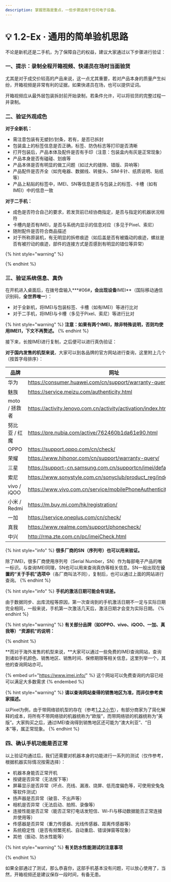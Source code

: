 ```yaml
---
description: 掌握思路是重点，一些步骤适用于任何电子设备。
---
```


# 💡 1.2-Ex · 通用的简单验机思路

不论是新机还是二手机，为了保障自己的权益，建议大家通过以下步骤进行验证：

### 一、提示：录制全程开箱视频、快递员在场时当面验货

尤其是对于成交价较高的产品来说，这一点尤其重要，若对产品本身的质量产生纠纷，开箱视频是非常有利的证据，如果快递员在场，也可以提供证词。

开箱视频应从最外层包装拆封前开始录制，若条件允许，可以将验货的完整过程一并录制。

### 二、验证外观成色

**对于全新机：**

* 需注意包装有无塑封/封条，若有，是否已拆封
* 包装盒上的标签信息是否正确，标签、防伪标志等打印是否清晰
* 打开包装后，产品本体及配件是否有手印（注意：包装盒内有灰是正常现象）
* 产品本身是否有磕碰、划痕等
* 产品本体是否有明显的做工问题（如过大的缝隙、错版、异响等）
* 产品配件是否齐全（如充电器、数据线、转接头、SIM卡针、纸质说明、贴纸等）
* 产品上粘贴的标签中，IMEI、SN等信息是否与包装上的标签、卡槽（如有IMEI）中的信息一致

**对于二手机：**

* 成色是否符合自己的要求，若发货前已经协商指定，是否与指定的机器状况相符
* 卡槽内是否有IMEI，是否与系统内显示的信息对应（多见于Pixel、索尼）
* 随附配件是否符合商品描述
* 对于所称原装机，有无明显的拆修痕迹（如后盖是否有被撬动的痕迹，螺丝是否有被拧动的痕迹，部件的连接方式是否感到有明显的错位等异常）

{% hint style="warning" %}

{% endhint %}

### 三、验证系统信息、真伪

在开机进入桌面后，在拨号盘输入**\*#06#**，会出现设备**IMEI**（国际移动通信识别码，**全世界唯一**）：

* 对于全新机，将IMEI与包装标签、卡槽（如有IMEI）等进行比对
* 对于二手机，将IMEI与卡槽（多见于Pixel、索尼）等进行比对

{% hint style="warning" %}
**注意：如果有两个IMEI，除非特殊说明，否则均使用IMEI1，下文不再赘述。**
{% endhint %}

接下来，长按IMEI进行复制，之后便可以进行真伪验证：

**对于国内发售的机型来说**，大家可以到各品牌的官方网站进行查询，这里附上几个（按首字母排序）：

<table><thead><tr><th width="158">品牌</th><th width="589">网址</th></tr></thead><tbody><tr><td>华为</td><td><a href="https://consumer.huawei.com/cn/support/warranty-query/">https://consumer.huawei.com/cn/support/warranty-query/</a></td></tr><tr><td>魅族</td><td><a href="https://service.meizu.com/authenticity.html">https://service.meizu.com/authenticity.html</a></td></tr><tr><td>moto / 拯救者</td><td><a href="https://activity.lenovo.com.cn/activity/activation/index.html">https://activity.lenovo.com.cn/activity/activation/index.html</a></td></tr><tr><td>努比亚 / 红魔</td><td><a href="https://pre.nubia.com/active/762460b1da61e90.html">https://pre.nubia.com/active/762460b1da61e90.html</a></td></tr><tr><td>OPPO</td><td><a href="https://support.oppo.com/cn/check/">https://support.oppo.com/cn/check/</a></td></tr><tr><td>荣耀</td><td><a href="https://www.hihonor.com/cn/support/warranty-query/">https://www.hihonor.com/cn/support/warranty-query/</a></td></tr><tr><td>三星</td><td><a href="https://support-cn.samsung.com.cn/supportcn/imei/default.aspx">https://support-cn.samsung.com.cn/supportcn/imei/default.aspx</a></td></tr><tr><td>索尼</td><td><a href="https://www.sonystyle.com.cn/sonyclub/product_reg/index.html">https://www.sonystyle.com.cn/sonyclub/product_reg/index.html</a></td></tr><tr><td>vivo / iQOO</td><td><a href="https://www.vivo.com.cn/service/mobilePhoneAuthenticityCheck/index">https://www.vivo.com.cn/service/mobilePhoneAuthenticityCheck/ndex/</a></td></tr><tr><td>小米 / Redmi</td><td><a href="https://m.buy.mi.com/hk/registration">https://m.buy.mi.com/hk/registration/</a></td></tr><tr><td>一加</td><td><a href="https://service.oneplus.com/cn/check">https://service.oneplus.com/cn/check/</a></td></tr><tr><td>真我</td><td><a href="https://www.realme.com/support/phonecheck">https://www.realme.com/support/phonecheck/</a></td></tr><tr><td>中兴</td><td><a href="http://rma.zte.com.cn/pc/imeiCheck.html">http://rma.zte.com.cn/pc/imeiCheck.html</a></td></tr></tbody></table>

{% hint style="info" %}
**很多厂商的SN（序列号）也可以用来验证。**

除了IMEI，很多厂商使用序列号（Serial Number，SN）作为每部电子产品的唯一标识。与查询IMEI同理，SN也可以用来查询真伪等相关信息。SN一般出现在**设置的“关于手机”选项中**（各厂商叫法不同），复制后，也可以通过上面的网站进行查询。
{% endhint %}

{% hint style="info" %}
**手机的激活日期可能会有误差。**

由于数据同步、出库流程等原因，第一次查询到的手机激活日期不一定与实际日期完全相同，一般来说，手机第一次激活几天后，激活日期才会变为实际日期。
{% endhint %}

{% hint style="warning" %}
**有关部分品牌（如OPPO、vivo、iQOO、一加、真我等）“资源机”的说明：**


{% endhint %}

**而对于海外发售的机型来说，**大家可以通过一些免费的IMEI查询网站，查询到诸如手机颜色、销售地区、销售时间、保修期限等相关信息，这里列举一个，其他的查询网站亦可。

{% embed url="https://www.imei.info/" %}
这个网站可以免费查询的内容已经可以满足大多数需求
{% endembed %}

{% hint style="warning" %}
**请以查询网站查得的销售地区为准，而非仅参考卖家描述。**

以Pixel为例，由于带网络锁机型的存在（参考[1.2.2小节](for\_global\_models.md)），有部分商家为了简化解释的成本，将所有不带网络锁的机器统称为“欧版”，而带网络锁的机器统称为“美版”。大家购买之后，通过IMEI查询得到销售地区还可能为“澳大利亚”、“日本”等，属正常现象。
{% endhint %}

### 四、确认手机功能是否正常

以上验证均通过后，我们还需要对机器本身的功能进行一系列的测试（仅作参考，根据机器实际情况按需选择）：

* 机器本身能否正常开机
* 按键是否异常（无法按下等）
* 屏幕显示是否异常（坏点、亮线、漏液、烧屏、低亮度偏色等，可使用安兔兔等软件测试）
* 扬声器是否异常（破音、不出声等）
* 相机是否异常（无法启动、拍照、录像等）
* 连接性能是否正常（能否正常打电话发短信、Wi-Fi与移动数据能否正常连接并使用等）
* 传感器是否异常（重力传感器、光线传感器、距离传感器等）
* 系统稳定性（是否有频繁死机、自动重启、错误弹窗等现象）
* 其他（振动、防水性能等）

{% hint style="warning" %}
**有关防水性能测试的注意事项**


{% endhint %}

如果全部通过了测试，那么恭喜你，这部手机基本没有问题，可以放心使用了，当然，开箱视频还是建议保存一段时间，有备无患。
